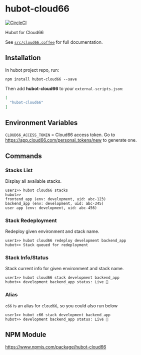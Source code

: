 # hubot-cloud66

[![CircleCI](https://circleci.com/gh/taufek/hubot-cloud66.svg?style=svg)](https://circleci.com/gh/taufek/hubot-cloud66)

Hubot for Cloud66

See [`src/cloud66.coffee`](src/cloud66.coffee) for full documentation.

## Installation

In hubot project repo, run:

`npm install hubot-cloud66 --save`

Then add **hubot-cloud66** to your `external-scripts.json`:

```json
[
  "hubot-cloud66"
]
```

## Environment Variables

`CLOUD66_ACCESS_TOKEN` = Cloud66 access token. Go to https://app.cloud66.com/personal_tokens/new to generate one.

## Commands

### Stacks List

Display all available stacks.

```
user1>> hubot cloud66 stacks
hubot>> 
frontend_app (env: development, uid: abc-123)
backend_app (env: development, uid: abc-345)
user app (env: development, uid: abc-456)
```

### Stack Redeployment

Redeploy given environment and stack name.

```
user1>> hubot cloud66 redeploy development backend_app
hubot>> Stack queued for redeployment
```

### Stack Info/Status

Stack current info for given environment and stack name.

```
user1>> hubot cloud66 stack development backend_app
hubot>> development backend_app status: Live 🚀
```

### Alias

`c66` is an alias for `cloud66`, so you could also run below

```
user1>> hubot c66 stack development backend_app
hubot>> development backend_app status: Live 🚀
```

## NPM Module

https://www.npmjs.com/package/hubot-cloud66
